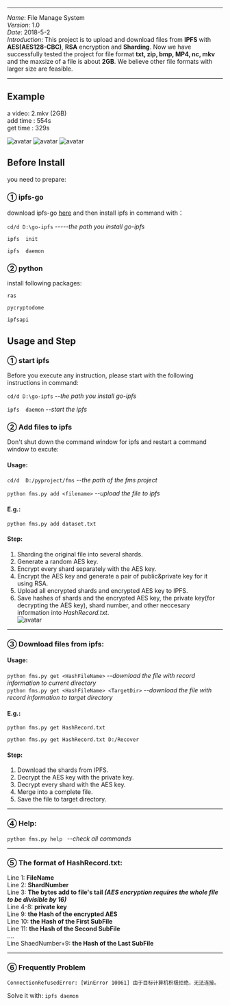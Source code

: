 ******  
_Name_: File Manage System  
_Version_: 1.0  
_Date_: 2018-5-2  
_Introduction_: This project is to upload and download files from **IPFS** with **AES(AES128-CBC)**, **RSA** encryption and **Sharding**. Now we have successfully tested the project for file format **txt, zip, bmp, MP4, nc, mkv** and the maxsize of a file is about **2GB**. We believe other file formats with larger size are feasible.
******  

## Example ##
a video: 2.mkv (2GB)     
add time : 554s  
get time : 329s  
  
![avatar](http://chuantu.biz/t6/301/1525258288x-1404758293.png)
![avatar](http://chuantu.biz/t6/301/1525258345x-1404758293.png)
![avatar](http://chuantu.biz/t6/301/1525258357x-1404758293.png)
  
## Before Install ##
you need to prepare:
### ① ipfs-go ###
download ipfs-go [here](https://dist.ipfs.io/#go-ipfs) and then install ipfs in command with：  
  
`cd/d D:\go-ipfs`    _-----the path you install go-ipfs_

`ipfs  init`  

`ipfs  daemon`  
### ② python ###
install following packages:  

`ras`

`pycryptodome`
  
`ipfsapi`

    
## Usage and Step ##

### ① start ipfs ###
Before you execute any instruction, please start with the following instructions in command: 
  
`cd/d D:\go-ipfs` _--the path you install go-ipfs_

`ipfs  daemon`  _--start the ipfs_

### ② Add files to ipfs ###
Don't shut down the command window for ipfs and restart a command window to excute:
#### Usage: ####
  
`cd/d  D:/pyproject/fms`  _--the path of the fms project_
   
`python fms.py add <filename>`      	_--upload the file to ipfs_
#### E.g.: ####
`python fms.py add dataset.txt`
#### Step: ####
1. Sharding the original file into several shards.  
2. Generate a random AES key.   
3. Encrypt every shard separately with the AES key.  
4. Encrypt the AES key and generate a pair of public&private key for it using RSA. 
5. Upload all encrypted shards and encrypted AES key to IPFS.  
6. Save hashes of shards and the encrypted AES key, the private key(for decrypting the AES key), shard number, and other neccesary information into _HashRecord.txt_.   
![avatar](http://chuantu.biz/t6/301/1525258093x-1404781216.png)
***************
                
### ③ Download files from ipfs: ###
    
#### Usage: ####
`python fms.py get <HashFileName>`	               _--download the file with record information to current directory_  
`python fms.py get <HashFileName> <TargetDir>`	   _--download the file with record information to target directory_
#### E.g.: ####
`python fms.py get HashRecord.txt`   

`python fms.py get HashRecord.txt D:/Recover`
   
#### Step: ####
1. Download the shards from IPFS.  
2. Decrypt the AES key with the private key.  
3. Decrypt every shard with the AES key.   
4. Merge into a complete file.   
5. Save the file to target directory.    
***************
   
### ④ Help: ###
`python fms.py help `	           _--check all commands_ 
**************
    
### ⑤ The format of HashRecord.txt: ###
Line 1: **FileName**  
Line 2: **ShardNumber**  
Line 3: **The bytes add to file's tail _(AES encryption requires the whole file to be divisible by 16)_**  
Line 4-8: **private key**  
Line 9: **the Hash of the encrypted AES**    
Line 10: **the Hash of the First SubFile**  
Line 11: **the Hash of the Second SubFile**  
....  
Line ShaedNumber+9: **the Hash of the Last SubFile**  
 **************
    
### ⑥ Frequently Problem ###
`ConnectionRefusedError: [WinError 10061] 由于目标计算机积极拒绝，无法连接。`	

Solve it with:
`ipfs daemon`
